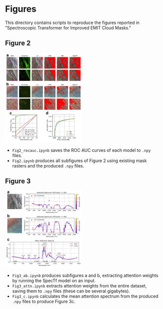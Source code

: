 # Figures

This directory contains scripts to reproduce the figures reported in "Spectroscopic Transformer for Improved EMIT Cloud Masks."

## Figure 2

<img src="fig2.png" width="50%">

- `Fig2_rocauc.ipynb` saves the ROC AUC curves of each model to `.npy` files.
- `Fig2.ipynb` produces all subfigures of Figure 2 using existing mask rasters and the produced `.npy` files.

## Figure 3

<img src="fig3.png" width="50%">


- `Fig3_ab.ipynb` produces subfigures a and b, extracting attention weights by running the SpecTf model on an input.
- `Fig3_attn.ipynb` extracts attention weights from the entire dataset, saving them to `.npy` files (these can be several gigabytes).
- `Fig3_c.ipynb` calculates the mean attention spectrum from the produced `.npy` files to produce Figure 3c.
